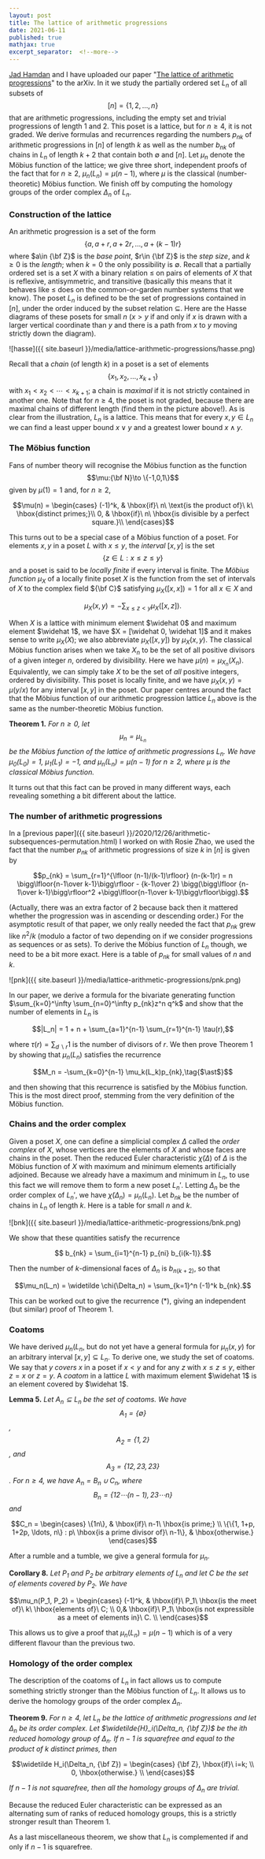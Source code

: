 ```yaml
---
layout: post
title: The lattice of arithmetic progressions
date: 2021-06-11
published: true
mathjax: true
excerpt_separator:  <!--more-->
---
```


[Jad Hamdan](https://jadhamdan.github.io/) and I have uploaded our paper "[The lattice
of arithmetic progressions](https://arxiv.org/abs/2106.05949)" to the arXiv. In it we study the partially
ordered set $L_n$ of all subsets of $$[n] = \{1,2,\ldots,n\}$$ that are arithmetic progressions, including
the empty set and trivial progressions of length $1$ and $2$. This poset is a lattice, but for $n\geq 4$, it
is not graded. We derive formulas and recurrences regarding
the numbers $p_{nk}$ of arithmetic progressions in $[n]$ of length $k$ as well as the number $b_{nk}$ of
chains in $L_n$ of length $k+2$ that contain both $\emptyset$ and $[n]$.
Let $\mu_n$ denote the Möbius function of the lattice; we give three short,
independent proofs of the fact that for $n\geq 2$, $\mu_n(L_n) = \mu(n-1)$, where $\mu$ is the classical
(number-theoretic) Möbius function. We finish off by computing the homology groups of the order complex
$\Delta_n$ of $L_n$.
<!--more-->

### Construction of the lattice

An arithmetic progression is a set of the form
$$\big\{ a, a+r, a+2r, \ldots, a+(k-1)r\big\}$$
where $a\in {\bf Z}$ is the _base point_, $r\in {\bf Z}$ is the _step size_, and $k\geq 0$ is the _length_;
when $k=0$ the only possibility is $\emptyset$.
Recall that a partially ordered set is a set $X$ with a binary relation $\leq$ on pairs of
elements of $X$ that is reflexive, antisymmetric, and transitive (basically this means that it behaves like
$\leq$ does on the common-or-garden number systems that we know).
The poset $L_n$ is defined to be the set of progressions
contained in $[n]$,
under the order induced by the subset relation $\subseteq$.
Here are the Hasse diagrams of these posets for small $n$ ($x>y$ if and only if
$x$ is drawn
with a larger vertical coordinate than $y$
and there is a path from $x$ to $y$ moving strictly down the diagram).

![hasse]({{ site.baseurl }}/media/lattice-arithmetic-progressions/hasse.png)

Recall that a _chain_ (of length $k$) in a poset is a set of elements $$\{x_1, x_2, \ldots, x_{k+1}\}$$
with $x_1 < x_2 < \cdots < x_{k+1}$; a chain is _maximal_ if it is not strictly contained in another one.
Note that for $n\geq 4$, the poset is not graded, because there are maximal chains of different length
(find them in the picture above!). As is clear from the illustration, $L_n$ is a lattice. This means that
for every $x,y\in L_n$ we can find a least upper bound $x\vee y$ and a greatest lower bound $x\wedge y$.

### The Möbius function

Fans of number theory will recognise the Möbius function as the function $$\mu:{\bf N}\to \{-1,0,1\}$$ given by
$\mu(1) = 1$ and, for $n\geq 2$,

$$\mu(n) = \begin{cases}
(-1)^k, & \hbox{if}\ n\ \text{is the product of}\ k\ \hbox{distinct primes;}\\
0, & \hbox{if}\ n\ \hbox{is divisible by a perfect square.}\\
\end{cases}$$

This turns out to be a special case of a Möbius function of a poset. For elements $x,y$ in a poset $L$ with
$x\leq y$, the _interval_ $[x,y]$
is the set $$\{ z\in L : x \leq z \leq y\}$$ and a poset is said to be _locally finite_
if every interval is finite. The _Möbius function_ $\mu_X$ of a locally finite poset $X$ is the function
from the set of intervals of $X$ to the complex field ${\bf C}$ satisfying $\mu_X([x,x]) = 1$ for all $x\in X$
and

$$\mu_X(x,y) = -\sum_{x\leq z<y} \mu_X([x,z]).$$

When $X$ is a lattice with minimum element $\widehat 0$ and maximum element $\widehat 1$, we have $X = [\widehat
0, \widehat 1]$ and it makes sense to write $\mu_X(X)$; we also abbreviate $\mu_X([x,y])$ by $\mu_X(x,y)$.
The classical Möbius function arises when we take $X_n$ to be the set of all positive divisors of a given
integer $n$, ordered by divisibility. Here we have $\mu(n) = \mu_{X_n}(X_n)$. Equivalently, we can simply
take $X$ to be
the set of _all_ positive integers, ordered by divisibility. This poset is locally finite, and we
have $\mu_X(x,y) = \mu(y/x)$ for any interval $[x,y]$ in the poset.
Our paper centres around the fact that the Möbius function of our arithmetic progression lattice $L_n$ above
is the same as the number-theoretic Möbius function.

__Theorem 1.__ _For $n\geq 0$, let $$\mu_n = \mu_{L_n}$$ be the Möbius function of the lattice of arithmetic
progressions $L_n$. We have $\mu_0(L_0) = 1$, $\mu_1(L_1) = -1$, and $\mu_n(L_n) = \mu(n-1)$ for $n\geq 2$,
where $\mu$ is the classical Möbius function._

It turns out that this fact can be proved in many different ways, each revealing something a bit different
about the lattice.

### The number of arithmetic progressions

In a [previous paper]({{ site.baseurl }}/2020/12/26/arithmetic-subsequences-permutation.html)
I worked on with Rosie Zhao, we used the fact that the number $p_{nk}$ of arithmetic
progressions of size $k$ in $[n]$ is given by

$$p_{nk} = \sum_{r=1}^{\lfloor (n-1)/(k-1)\rfloor} (n-(k-1)r) =
n \bigg\lfloor{n-1\over k-1}\bigg\rfloor - {k-1\over 2} \bigg(\bigg\lfloor {n-1\over k-1}\bigg\rfloor^2
+\bigg\lfloor{n-1\over k-1}\bigg\rfloor\bigg).$$

(Actually, there was an extra factor of $2$ because back then it mattered whether the progression was in ascending
or descending order.) For the asymptotic result of that paper, we only really needed the fact that $p_{nk}$
grew like $n^2/k$ (modulo a factor of two depending on if we consider progressions as sequences or as sets).
To derive the Möbius function of $L_n$ though, we need to be a bit more exact. Here is a table of $p_{nk}$ for
small values of $n$ and $k$.

![pnk]({{ site.baseurl }}/media/lattice-arithmetic-progressions/pnk.png)

In our paper, we derive a formula for the bivariate generating function $\sum_{k=0}^\infty \sum_{n=0}^\infty
p_{nk}z^n q^k$ and show that the number of elements in $L_n$ is

$$|L_n| = 1 + n + \sum_{a=1}^{n-1} \sum_{r=1}^{n-1} \tau(r),$$

where $\tau(r) = \sum_{d\backslash r} 1$ is the number of divisors of $r$. We then prove Theorem 1 by showing
that $\mu_n(L_n)$ satisfies the recurrence

$$M_n = -\sum_{k=0}^{n-1} \mu_k(L_k)p_{nk},\tag{$\ast$}$$

and then showing that this recurrence is satisfied by the Möbius function.
This is the most direct proof, stemming from the very definition of the Möbius function.

### Chains and the order complex

Given a poset $X$, one can define a simplicial complex $\Delta$
called the _order complex_ of $X$, whose vertices
are the elements of $X$ and whose faces are chains in the poset. Then the reduced Euler characteristic $\widetilde
\chi (\Delta)$ of
$\Delta$ is the Möbius function of $X$ with maximum and minimum elements artificially adjoined. Because we
already have a maximum and minimum in $L_n$, to use this fact we will remove them to form a new poset $L_n'$.
Letting $\Delta_n$ be the order complex of $L_n'$, we have $\widetilde \chi(\Delta_n) = \mu_n(L_n)$.
Let $b_{nk}$ be the number of chains in $L_n$ of length $k$. Here is a table for small $n$ and $k$.

![bnk]({{ site.baseurl }}/media/lattice-arithmetic-progressions/bnk.png)

We show that these quantities satisfy the recurrence

$$ b_{nk} = \sum_{i=1}^{n-1} p_{ni} b_{i(k-1)}.$$

Then the number of $k$-dimensional faces of $\Delta_n$ is $b_{n(k+2)}$, so that

$$\mu_n(L_n) = \widetilde \chi(\Delta_n) = \sum_{k=1}^n (-1)^k b_{nk}.$$

This can be worked out to give the recurrence $(\ast)$, giving an independent (but similar) proof of Theorem 1.

### Coatoms

We have derived $\mu_n(L_n$, but do not yet have a general formula for $\mu_n(x,y)$ for an arbitrary interval
$[x,y]\subseteq L_n$. To derive one, we study the set of coatoms. We say that $y$ _covers_ $x$ in a poset if
$x < y$ and for any $z$ with $x\leq z\leq y$, either $z=x$ or $z=y$.
A _coatom_ in a lattice $L$ with maximum element
$\widehat 1$ is an element covered by $\widehat 1$.

__Lemma 5.__ _Let $A_n\subseteq L_n$ be the set of coatoms. We have $$A_1 = \{\emptyset\}$$, $$A_2 = \{1,2\}$$,
and $$A_3 = \{12, 23, 23\}$$. For $n\geq 4$, we have $A_n = B_n \cup C_n$, where $$B_n = \{12\cdots (n-1),
23\cdots n\}$$ and_

$$C_n = \begin{cases}
\{1n\}, & \hbox{if}\ n-1\ \hbox{is prime;} \\
\{\{1, 1+p, 1+2p, \ldots, n\} : p\ \hbox{is a prime divisor of}\ n-1\}, & \hbox{otherwise.}
\end{cases}$$

After a rumble and a tumble, we give a general formula for $\mu_n$.

__Corollary 8.__ _Let $P_1$ and $P_2$ be arbitrary elements of $L_n$ and let $C$ be the set of elements covered
by $P_2$. We have_

$$\mu_n(P_1, P_2) = \begin{cases}
(-1)^k, & \hbox{if}\ P_1\ \hbox{is the meet of}\ k\ \hbox{elements of}\ C; \\
0,& \hbox{if}\ P_1\ \hbox{is not expressible as a meet of elements in}\ C. \\
\end{cases}$$

This allows us to give a proof that $\mu_n(L_n) = \mu(n-1)$ which is of a very different flavour than the previous
two.

### Homology of the order complex

The description of the coatoms of $L_n$ in fact allows us to compute something strictly stronger than the
Möbius function of $L_n$. It allows us to derive the homology groups of the order complex $\Delta_n$.

__Theorem 9.__ _For $n\geq 4$, let $L_n$ be the lattice of arithmetic progressions and let $\Delta_n$ be its
order complex. Let $\widetilde{H}_i(\Delta_n, {\bf Z})$ be the $i$th reduced homology group of $\Delta_n$.
If $n-1$ is squarefree and equal to the product of $k$ distinct primes, then_

$$\widetilde H_i(\Delta_n, {\bf Z}) = \begin{cases}
{\bf Z}, \hbox{if}\ i=k; \\
0, \hbox{otherwise.} \\
\end{cases}$$

_If $n-1$ is not squarefree, then all the homology groups of $\Delta_n$ are trivial._

Because the reduced Euler characteristic can be expressed as an alternating sum of ranks of reduced homology
groups, this is a strictly stronger result than Theorem 1.

As a last miscellaneous theorem, we show that $L_n$ is complemented if and only if $n-1$ is squarefree.


